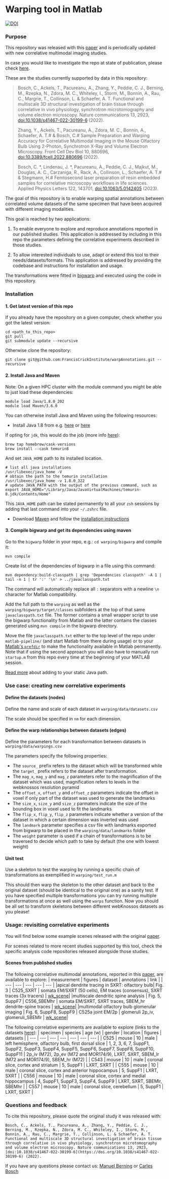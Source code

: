 # Warping tool in Matlab

[![DOI](https://zenodo.org/badge/DOI/10.5281/zenodo.6342309.svg)](https://doi.org/10.5281/zenodo.6342309)


### Purpose 

This repository was released with this [paper](https://www.nature.com/articles/s41467-022-30199-6) and is periodically updated with new correlative multimodal imaging studies.

In case you would like to investigate the repo at state of publication, please check [here](https://github.com/FrancisCrickInstitute/warpAnnotations/tree/paper_release).

These are the studies currently supported by data in this repository:

> Bosch, C., Ackels, T., Pacureanu, A., Zhang, Y., Peddie, C. J., Berning, M., Rzepka, N., Zdora, M. C., Whiteley, I., Storm, M., Bonnin, A., Rau, C., Margrie, T., Collinson, L. & Schaefer, A. T. Functional and multiscale 3D structural investigation of brain tissue through correlative in vivo physiology, synchrotron microtomography and volume electron microscopy. Nature communications 13, 2923, [doi:10.1038/s41467-022-30199-6](https://doi.org/10.1038/s41467-022-30199-6) (2022).
>
> Zhang, Y., Ackels, T., Pacureanu, A., Zdora, M. C., Bonnin, A., Schaefer, A. T.# & Bosch, C.# Sample Preparation and Warping Accuracy for Correlative Multimodal Imaging in the Mouse Olfactory Bulb Using 2-Photon, Synchrotron X-Ray and Volume Electron Microscopy. Front Cell Dev Biol 10, 880696, [doi:10.3389/fcell.2022.880696](https://doi.org/10.3389/fcell.2022.880696) (2022).
>
> Bosch, C. *, Lindenau, J. *, Pacureanu, A., Peddie, C. J., Majkut, M., Douglas, A. C., Carzaniga, R., Rack, A., Collinson, L., Schaefer, A. T.# & Stegmann, H.# Femtosecond laser preparation of resin embedded samples for correlative microscopy workflows in life sciences. Applied Physics Letters 122, 143701, [doi:10.1063/5.0142405](https://doi.org/10.1117/12.3028309) (2023).


The goal of this repository is to enable warping spatial annotations between correlated volume datasets of the same specimen that have been acquired with different imaging modalities. 

This goal is reached by two applications:
1. To enable everyone to explore and reproduce annotations reported in our published studies. This application is addressed by including in this repo the parameters defining the correlative experiments described in those studies.

2. To allow interested individuals to use, adapt or extend this tool to their needs/datasets/formats. This application is addressed by providing the codebase and instructions for installation and usage.

The transformations were fitted in [bigwarp](https://github.com/saalfeldlab/bigwarp) and executed using the code in this repository.

### Installation

#### 1. Get latest version of this repo

If you already have the repository on a given computer, check whether you got the latest version:

```
cd <path_to_this_repo>
git pull
git submodule update --recursive
```

Otherwise clone the repository:

```
git clone git@github.com:FrancisCrickInstitute/warpAnnotations.git --recursive
```

#### 2. Install Java and Maven

Note: On a given HPC cluster with the module command you might be able to just load these dependencies:

```
module load Java/1.8.0_202
module load Maven/3.6.0
```

You can otherwise install Java and Maven using the following resources:

* Install Java 1.8 from e.g. [here](https://openjdk.java.net/install/) or [here](https://www.java.com/de/download/manual.jsp)

If opting for `jdk`, this would do the job (more info [here](https://devqa.io/brew-install-java/)):
```
brew tap homebrew/cask-versions
brew install --cask temurin8
```
And set `JAVA_HOME` path to its installed location.
```
# list all java installations
/usr/libexec/java_home -V
# obtain the path to the temurin installation
/usr/libexec/java_home -v 1.8.0_322
# update JAVA_PATH with the output of the previous command, such as
export JAVA_HOME="/Library/Java/JavaVirtualMachines/temurin-8.jdk/Contents/Home"
```
This `JAVA_HOME` path can be stated permanently to all your `zsh` sessions by adding that last command into your `~/.zshrc` file.

* Download [Maven](https://maven.apache.org/download.cgi) and follow the [installation instructions](https://maven.apache.org/install.html)


#### 3. Compile bigwarp and get its dependencies using maven

Go to the `bigwarp` folder in your repo, e.g.: `cd warping/bigwarp` and compile it:

```
mvn compile
```

Create list of the dependencies of bigwarp in a file using this command:

```
mvn dependency:build-classpath | grep 'Dependencies classpath' -A 1 | tail -n 1 | tr ':' '\n' > ../javaclasspath.txt
```

The command will automatically replace all `:` separators with a newline `\n` character for Matlab compatibility.

Add the  full path to the `warping` as well as the `warping/bigwarp/target/classes` subfolders at the top of that same `javaclasspath.txt` file.
The former contains a small wrapper script to use the bigwarp functionality from Matlab and the latter contains the classes generated using `mvn compile` in the bigwarp directory.

Move the file `javaclasspath.txt` either to the top level of the repo under `matlab-pipeline/` (and start Matlab from there during usage) or to your
[Matlab's `prefdir`](https://uk.mathworks.com/help/matlab/ref/prefdir.html?searchHighlight=prefdir&s_tid=srchtitle_prefdir_1)
to make the functionality available in Matlab permanently.
Note that if using the second approach you will also have to manually run `startup.m` from this repo every time at the beginning of your MATLAB session.

[Read more](https://uk.mathworks.com/help/matlab/matlab_external/static-path-of-java-class-path.html) about adding to your static Java path.

### Use case: creating new correlative experiments

#### Define the datasets (nodes)

Define the name and scale of each dataset in `warping/data/datasets.csv`

The scale should be specified in `nm` for each dimension.

#### Define the warp relationships between datasets (edges)

Define the parameters for each transformation between datasets in `warping/data/warpings.csv`

The parameters specify the following properties:

- The `source_` prefix refers to the dataset which will be transformed while the `target_` prefix refers to the dataset after transformation.
- The `mag_x`, `mag_y` and `mag_z` parameters refer to the magnification of the dataset which was used, magnification refers to levels in the webknossos resolution pyramid
- The `offset_x`, `offset_y` and `offset_z` parameters indicate the offset in voxel if only part of the dataset was used to generate the landmarks
- The `size_x`, `size_y` and `size_z` parmaters indicate the size of the bounding box in voxel used to fit the landmarks
- The `flip_x`, `flip_y`, `flip_z` parameters indicate whether a version of the dataset in which a certain dimension was inverted was used
- The `landmark` parameter specifies a csv file with landmarks exported from bigwarp to be placed in the `warping/data/landmarks` folder
- The `weight` parameter is used if a chain of transformations is to be traversed to decide which path to take by default (the one with lowest weight)

#### Unit test

Use a skeleton to test the warping by running a specific chain of transformations as exemplified in `warping/test_run.m`

This should then warp the skeleton to the other dataset and back to the original dataset (should be identical to the original one) as a sanity test.
If you have specified multiple transformations you can try running multiple transformations at once as well using the `warps` function.
Now you should be all set to transform skeletons between different webKnossos datasets as you please!

### Usage: revisiting correlative experiments

You will find below some example scenes released with the original [paper](https://www.nature.com/articles/s41467-022-30199-6). 

For scenes related to more recent studies supported by this tool, check the specific analysis code repositories released alongside those studies. 

#### Scenes from published studies

The following correlative multimodal annotations, reported in this [paper](https://www.nature.com/articles/s41467-022-30199-6), are available to explore:
| measurement | figures | dataset | annotations | link |
| --- | --- | --- | --- | --- |
|apical dendrite tracing in SXRT: olfactory bulb| Fig. 3 | C525_SXRT | somata EM/SXRT (50 cells), EM traces (consensus), SXRT traces (3x tracers) | [wk_scene](https://wklink.org/2530)|
|multiscale dendritic spine analysis | Fig. 5, SuppF7 | C556_SBEMhr | somata EM/SXRT, SXRT traces, SBEM_hr dendrite-spine traces | [wk_scene](https://wklink.org/6859)| 
|multimodal olfactory bulb glomerular imaging | Fig. 6, SuppF8, SuppF9 | C525a joint EM/2p | glomeruli 2p_iv, glomeruli_SBEMlr | [wk_scene](https://wklink.org/2705)|

The following correlative experiments are available to explore (links to the datasets [here](https://github.com/FrancisCrickInstitute/warpAnnotations/tree/main/warping/data)):
| specimen | species | age (w) | gender | location | figures | datasets |
| --- | --- | --- | --- | --- | --- | --- | 
| C525 | mouse | 10 | male | left hemisphere, olfactory bulb, first dorsal slice | 1, 2, 3, 6, 7, SuppF1, SuppF2, SuppF3, SuppF4, SuppF5, SuppF6, SuppF7, SuppF8,  SuppF10, SuppF11 | 2p_iv (M72), 2p_ev (M72 and MOR174/9), LXRT, SXRT, SBEM_lr (M72 and MOR174/9), SBEM_hr (M72) |
| C543 | mouse | 10 | male | coronal slice, cortex and striatum | 5, SuppF1 | LXRT, SXRT |
| C555 | mouse | 10 | male | coronal slice, cortex and anterior hippocampus | 5, SuppF1 | LXRT, SXRT |
| C556 | mouse | 10 | male | coronal slice, cortex and medial hippocampus | 4, SuppF1, SuppF3, SuppF4, SuppF9 | LXRT, SXRT, SBEMlr, SBEMhr |
| C557 | mouse | 10 | male | coronal slice, cerebellum | 5, SuppF1 | LXRT, SXRT |


### Questions and feedback

To cite this repository, please quote the original study it was released with: 
```
Bosch, C., Ackels, T., Pacureanu, A., Zhang, Y., Peddie, C. J., Berning, M., Rzepka, N., Zdora, M. C., Whiteley, I., Storm, M., Bonnin, A., Rau, C., Margrie, T., Collinson, L. & Schaefer, A. T. Functional and multiscale 3D structural investigation of brain tissue through correlative in vivo physiology, synchrotron microtomography and volume electron microscopy. Nature communications 13, 2923, [doi:10.1038/s41467-022-30199-6](https://doi.org/10.1038/s41467-022-30199-6) (2022).
```

If you have any questions please contact us: [Manuel Berning](mailto:manuel.berning@crick.ac.uk) or [Carles Bosch](mailto:carles.bosch@crick.ac.uk)

